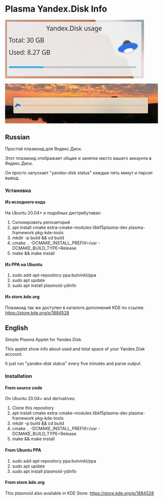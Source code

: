# Plasma Yandex.Disk Info #

![Screenshot Big](./screenshot.png)

![Screenshot Small](./screenshot-small.png)


## Russian ##

Простой плазмоид для Яндекс.Диск.

Этот плазмоид отображает общее и занятое место вашего аккаунта в Яндекс.Диск.

Он просто запускает "yandex-disk status" каждые пять минут и парсит вывод.

### Установка ###

#### Из исходного кода ####

На Ubuntu 20.04+ и подобных дистрибутивах:

1. Склонировать репозиторий
2. apt install cmake extra-cmake-modules libkf5plasma-dev plasma-framework pkg-kde-tools
3. mkdir -p build && cd build
3. cmake .. -DCMAKE_INSTALL_PREFIX=/usr -DCMAKE_BUILD_TYPE=Release
4. make && make install


#### Из PPA на Ubuntu ####

1. sudo add-apt-repository ppa:bulvinkl/ppa
2. sudo apt update
3. sudo apt install plasmoid-ydinfo

#### Из store.kde.org ####

Плазмоид так же доступен в каталоге дополнений KDE по ссылке: https://store.kde.org/p/1884528

## English ##

Simple Plasma Applet for Yandex.Disk.

This applet show info about used and total space of your Yandex.Disk account.

It just run "yandex-disk status" every five minutes and parse output.

### Installation ###

#### From source code ####

On Ubuntu 20.04+ and derivatives:

1. Clone this repository
2. apt install cmake extra-cmake-modules libkf5plasma-dev plasma-framework pkg-kde-tools
3. mkdir -p build && cd build
3. cmake .. -DCMAKE_INSTALL_PREFIX=/usr -DCMAKE_BUILD_TYPE=Release
4. make && make install


#### From Ubuntu PPA ####

1. sudo add-apt-repository ppa:bulvinkl/ppa
2. sudo apt update
3. sudo apt install plasmoid-ydinfo

#### From store.kde.org ####

This plasmoid also available in KDE Store: https://store.kde.org/p/1884528
